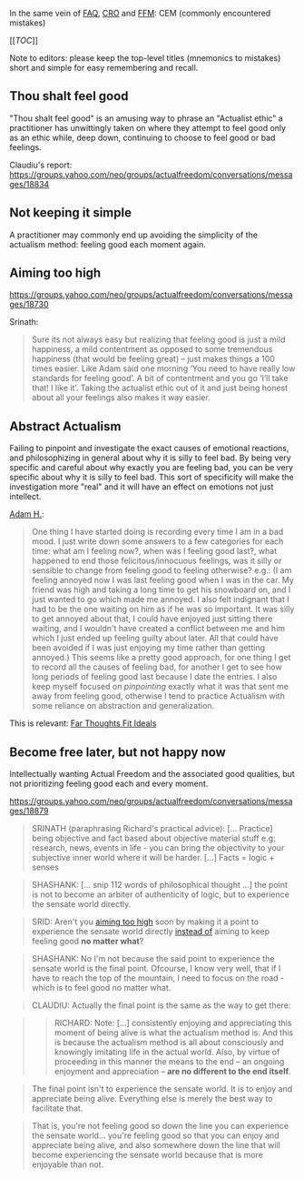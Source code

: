 In the same vein of [FAQ](http://actualfreedom.com.au/sundry/frequentquestions/faqindex.htm), [CRO](http://actualfreedom.com.au/sundry/commonobjections/croindex.htm) and [FFM](http://actualfreedom.com.au/sundry/floggedmisconceptions/ffmindex.htm): CEM (commonly encountered mistakes)

[[_TOC_]]

Note to editors: please keep the top-level titles (mnemonics to mistakes) short and simple for easy remembering and recall.

## Thou shalt feel good

"Thou shalt feel good" is an amusing way to phrase an "Actualist ethic" a practitioner has unwittingly taken on where they attempt to feel good only as an ethic while, deep down, continuing to choose to feel good or bad feelings.

Claudiu's report: https://groups.yahoo.com/neo/groups/actualfreedom/conversations/messages/18834

## Not keeping it simple

A practitioner may commonly end up avoiding the simplicity of the actualism method: feeling good each moment again.



## Aiming too high

https://groups.yahoo.com/neo/groups/actualfreedom/conversations/messages/18730

Srinath:
> Sure its not always easy but realizing that feeling good is just a mild happiness, a mild contentment as opposed to some tremendous happiness (that would be feeling great) – just  makes things a 100 times easier.  Like Adam said one morning ‘You need to have really low standards for feeling good’.  A bit of contentment and you go ‘I’ll take that! I like it’. Taking the actualist ethic out of it and just being honest about all your feelings also makes it way easier.


## Abstract Actualism

Failing to pinpoint and investigate the exact causes of emotional reactions, and philosophizing in general about why it is silly to feel bad. By being very specific and careful about why exactly you are feeling bad, you can be very specific about why it is silly to feel bad. This sort of specificity will make the investigation more "real" and it will have an effect on emotions not just intellect.

[Adam H.](https://groups.yahoo.com/neo/groups/actualfreedom/conversations/messages/18760):
> One thing I have started doing is recording every time I am in a bad mood. I just write down some answers to a few categories for each time: what am I feeling now?, when was I feeling good last?, what happened to end those felicitous/innocuous feelings, was it silly or sensible to change from feeling good to feeling otherwise? 
> e.g.: (I am feeling annoyed now I was last feeling good when I was in the car. My friend was high and taking a long time to get his snowboard on, and I just wanted to go which made me annoyed. I also felt indignant that I had to be the one waiting on him as if he was so important. It was silly to get annoyed about that, I could have enjoyed just sitting there waiting, and I wouldn't have created a conflict between me and him which I just ended up feeling guilty about later. All that could have been avoided if I was just enjoying my time rather than getting annoyed.)
> This seems like a pretty good approach, for one thing I get to record all the causes of feeling bad, for another I get to see how long periods of feeling good last because I date the entries. I also keep myself focused on *pinpointing* exactly what it was that sent me away from feeling good, otherwise I tend to practice Actualism with some reliance on abstraction and generalization.

This is relevant: [Far Thoughts Fit Ideals](http://www.overcomingbias.com/2009/05/far-thoughts-match-values.html)

## Become free later, but not happy now

Intellectually wanting Actual Freedom and the associated good
qualities, but not prioritizing feeling good each and every moment.

<https://groups.yahoo.com/neo/groups/actualfreedom/conversations/messages/18879>

> SRINATH (paraphrasing Richard's practical advice): [... Practice]
being objective and fact based about objective material stuff e.g:
research, news, events in life - you can bring the objectivity to your
subjective inner world where it will be harder.  [...] Facts = logic +
senses

> SHASHANK: [... snip 112 words of philosophical thought ...] the point is
not to become an arbiter of authenticity of logic, but to experience
the sensate world directly.

> SRID: Aren't you [aiming too high](http://www.actualists.net/Mistakes#aiming-too-high) soon by making it a point to
experience the sensate world directly [instead of](https://groups.yahoo.com/neo/groups/actualfreedom/conversations/messages/18850) aiming to keep
feeling good **no matter what**?

> SHASHANK: No I'm not because the said point to experience the sensate
world is the final point. Ofcourse, I know very well, that if I have
to reach the top of the mountain, I need to focus on the road - which
is to feel good no matter what.

> CLAUDIU: Actually the final point is the same as the way to get there: 

>> RICHARD: Note: [&#x2026;] consistently enjoying and appreciating this
moment of being alive is what the actualism method is. And this is
because the actualism method is all about consciously and knowingly
imitating life in the actual world. Also, by virtue of proceeding in
this manner the means to the end – an ongoing enjoyment and
appreciation – **are no different to the end itself**.

> The final point isn't to experience the sensate world. It is to enjoy
and appreciate being alive. Everything else is merely the best way to
facilitate that.

> That is, you're not feeling good so down the line you can experience
the sensate world&#x2026; you're feeling good so that you can enjoy and
appreciate being alive, and also somewhere down the line that will
become experiencing the sensate world because that is more enjoyable
than not.
